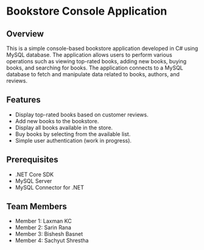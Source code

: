 # Bookstore Console Application

## Overview
This is a simple console-based bookstore application developed in C# using MySQL database. The application allows users to perform various operations such as viewing top-rated books, adding new books, buying books, and searching for books. The application connects to a MySQL database to fetch and manipulate data related to books, authors, and reviews.

## Features
- Display top-rated books based on customer reviews.
- Add new books to the bookstore.
- Display all books available in the store.
- Buy books by selecting from the available list.
- Simple user authentication (work in progress).

## Prerequisites
- .NET Core SDK
- MySQL Server
- MySQL Connector for .NET

## Team Members
- Member 1: Laxman KC
- Member 2: Sarin Rana
- Member 3: Bishesh Basnet
- Member 4: Sachyut Shrestha